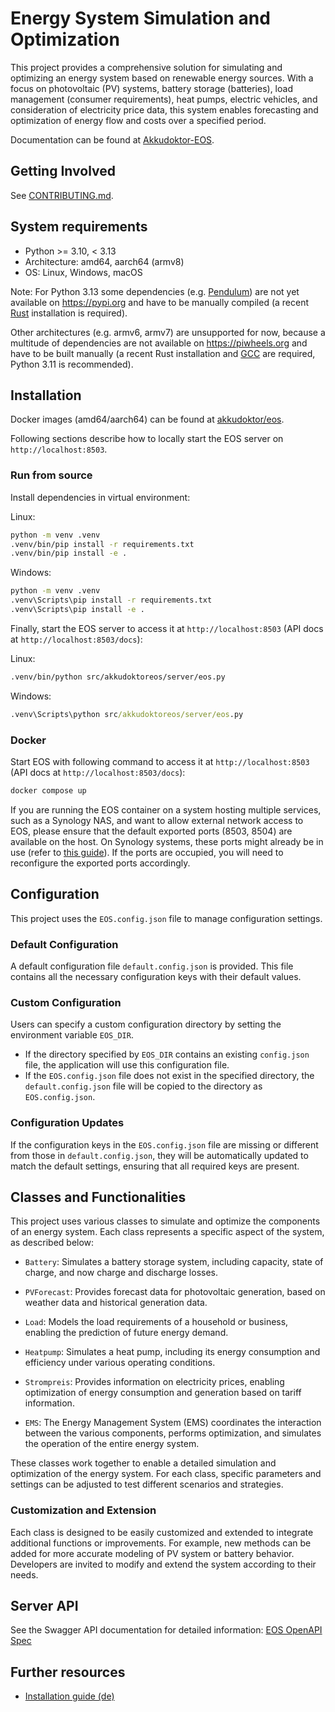 # Energy System Simulation and Optimization

This project provides a comprehensive solution for simulating and optimizing an energy system based on renewable energy sources. With a focus on photovoltaic (PV) systems, battery storage (batteries), load management (consumer requirements), heat pumps, electric vehicles, and consideration of electricity price data, this system enables forecasting and optimization of energy flow and costs over a specified period.

Documentation can be found at [Akkudoktor-EOS](https://akkudoktor-eos.readthedocs.io/en/latest/).

## Getting Involved

See [CONTRIBUTING.md](CONTRIBUTING.md).

## System requirements

- Python >= 3.10, < 3.13
- Architecture: amd64, aarch64 (armv8)
- OS: Linux, Windows, macOS

Note: For Python 3.13 some dependencies (e.g. [Pendulum](https://github.com/python-pendulum/Pendulum)) are not yet available on https://pypi.org and have to be manually compiled (a recent [Rust](https://www.rust-lang.org/tools/install) installation is required).

Other architectures (e.g. armv6, armv7) are unsupported for now, because a multitude of dependencies are not available on https://piwheels.org and have to be built manually (a recent Rust installation and [GCC](https://gcc.gnu.org/) are required, Python 3.11 is recommended).

## Installation

Docker images (amd64/aarch64) can be found at [akkudoktor/eos](https://hub.docker.com/r/akkudoktor/eos).

Following sections describe how to locally start the EOS server on `http://localhost:8503`.

### Run from source

Install dependencies in virtual environment:

Linux:

```bash
python -m venv .venv
.venv/bin/pip install -r requirements.txt
.venv/bin/pip install -e .
```

Windows:

```cmd
python -m venv .venv
.venv\Scripts\pip install -r requirements.txt
.venv\Scripts\pip install -e .
```

Finally, start the EOS server to access it at `http://localhost:8503` (API docs at `http://localhost:8503/docs`):

Linux:

```bash
.venv/bin/python src/akkudoktoreos/server/eos.py
```

Windows:

```cmd
.venv\Scripts\python src/akkudoktoreos/server/eos.py
```

### Docker

Start EOS with following command to access it at `http://localhost:8503` (API docs at `http://localhost:8503/docs`):

```bash
docker compose up
```

If you are running the EOS container on a system hosting multiple services, such as a Synology NAS, and want to allow external network access to EOS, please ensure that the default exported ports (8503, 8504) are available on the host. On Synology systems, these ports might already be in use (refer to [this guide](https://kb.synology.com/en-me/DSM/tutorial/What_network_ports_are_used_by_Synology_services)). If the ports are occupied, you will need to reconfigure the exported ports accordingly.

## Configuration

This project uses the `EOS.config.json` file to manage configuration settings.

### Default Configuration

A default configuration file `default.config.json` is provided. This file contains all the necessary configuration keys with their default values.

### Custom Configuration

Users can specify a custom configuration directory by setting the environment variable `EOS_DIR`.

- If the directory specified by `EOS_DIR` contains an existing `config.json` file, the application will use this configuration file.
- If the `EOS.config.json` file does not exist in the specified directory, the `default.config.json` file will be copied to the directory as `EOS.config.json`.

### Configuration Updates

If the configuration keys in the `EOS.config.json` file are missing or different from those in `default.config.json`, they will be automatically updated to match the default settings, ensuring that all required keys are present.

## Classes and Functionalities

This project uses various classes to simulate and optimize the components of an energy system. Each class represents a specific aspect of the system, as described below:

- `Battery`: Simulates a battery storage system, including capacity, state of charge, and now charge and discharge losses.

- `PVForecast`: Provides forecast data for photovoltaic generation, based on weather data and historical generation data.

- `Load`: Models the load requirements of a household or business, enabling the prediction of future energy demand.

- `Heatpump`: Simulates a heat pump, including its energy consumption and efficiency under various operating conditions.

- `Strompreis`: Provides information on electricity prices, enabling optimization of energy consumption and generation based on tariff information.

- `EMS`: The Energy Management System (EMS) coordinates the interaction between the various components, performs optimization, and simulates the operation of the entire energy system.

These classes work together to enable a detailed simulation and optimization of the energy system. For each class, specific parameters and settings can be adjusted to test different scenarios and strategies.

### Customization and Extension

Each class is designed to be easily customized and extended to integrate additional functions or improvements. For example, new methods can be added for more accurate modeling of PV system or battery behavior. Developers are invited to modify and extend the system according to their needs.

## Server API

See the Swagger API documentation for detailed information: [EOS OpenAPI Spec](https://petstore3.swagger.io/?url=https://raw.githubusercontent.com/Akkudoktor-EOS/EOS/refs/heads/main/openapi.json)

## Further resources

- [Installation guide (de)](https://meintechblog.de/2024/09/05/andreas-schmitz-joerg-installiert-mein-energieoptimierungssystem/)
